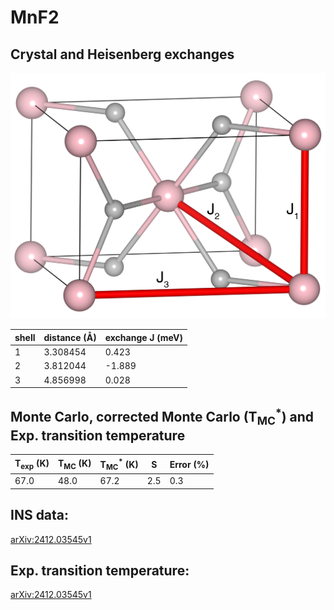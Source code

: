 # MnF2

## Crystal and Heisenberg exchanges

![MnF2 Structure](MnF2.jpg)


| shell    | distance (A&#778;) | exchange J (meV) |
|----------|--------------|------------------|
| 1        | 3.308454     | 0.423            |
| 2        | 3.812044     | -1.889           |
| 3        | 4.856998     | 0.028            |


## Monte Carlo, corrected Monte Carlo (T<sub>MC</sub><sup>*</sup>) and Exp. transition temperature

| T<sub>exp</sub> (K) | T<sub>MC</sub> (K) | T<sub>MC</sub><sup>*</sup> (K) | S   | Error (%) |
|----------------------|--------------------|--------------------------------|-----|-----------|
| 67.0                   | 48.0                 | 67.2                           | 2.5 | 0.3       |


## INS data:
[arXiv:2412.03545v1](https://doi.org/10.48550/arXiv.2412.03545)


## Exp. transition temperature:
[arXiv:2412.03545v1](https://doi.org/10.48550/arXiv.2412.03545)
